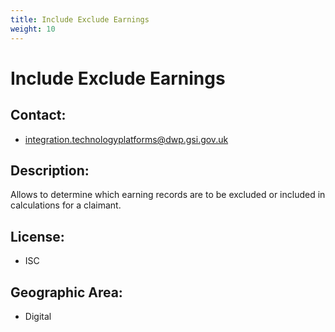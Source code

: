 ```yaml
---
title: Include Exclude Earnings
weight: 10
---
```


# Include Exclude Earnings

## Contact:
 - [integration.technologyplatforms@dwp.gsi.gov.uk](mailto:integration.technologyplatforms@dwp.gsi.gov.uk)

## Description:
Allows to determine which earning records are to be excluded or included in calculations for a claimant.

## License:
 - ISC

## Geographic Area:
 - Digital

